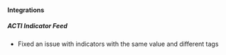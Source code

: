 
#### Integrations
##### ACTI Indicator Feed
- Fixed an issue with indicators with the same value and different tags

